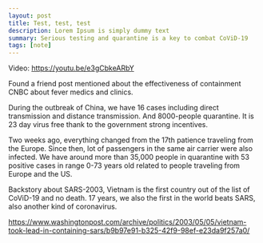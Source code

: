 ```yaml
---
layout: post
title: Test, test, test
description: Lorem Ipsum is simply dummy text
summary: Serious testing and quarantine is a key to combat CoViD-19
tags: [note]
---
```

Video: https://youtu.be/e3gCbkeARbY

Found a friend post mentioned about the effectiveness of containment CNBC about fever medics and clinics.

During the outbreak of China, we have 16 cases including direct transmission and distance transmission. And 8000-people quarantine. It is 23 day virus free thank to the government strong incentives.

Two weeks ago, everything changed from the 17th patience traveling from the Europe. Since then, lot of passengers in the same air carrier were also infected. We have around more than 35,000 people in quarantine with 53 positive cases in range 0-73 years old related to people traveling from Europe and the US.

Backstory about SARS-2003, Vietnam is the first country out of the list of CoViD-19 and no death. 17 years, we also the first in the world beats SARS, also another kind of coronavirus.

https://www.washingtonpost.com/archive/politics/2003/05/05/vietnam-took-lead-in-containing-sars/b9b97e91-b325-42f9-98ef-e23da9f257a0/
